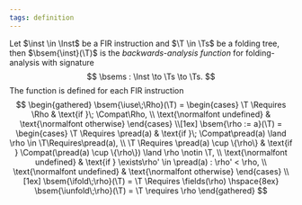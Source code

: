 ```yaml
---
tags: definition
---
```


Let $\inst \in \Inst$ be a FIR instruction and $\T \in \Ts$ be a folding tree, then $\bsem{\inst}(\T)$ is the _backwards-analysis function_ for folding-analysis with signature
$$
\bsems : \Inst \to \Ts \to \Ts.
$$
The function is defined for each FIR instruction
$$
\begin{gathered}
\bsem{\iuse\;\Rho}(\T)
= \begin{cases}
	\T \Requires \Rho & \text{if }\; \Compat\Rho, \\
	\text{\normalfont undefined} & \text{\normalfont otherwise}
\end{cases}
\\[1ex]
\bsem{\rho := a}(\T)
= \begin{cases}
	\T \Requires \pread(a) & \text{if }\; \Compat\pread(a) \land \rho \in \T\Requires\pread(a), \\
	\T \Requires \pread(a) \cup \{\rho\} & \text{if } \Compat(\pread(a) \cup \{\rho\}) \land \rho \notin \T, \\
	\text{\normalfont undefined} & \text{if } \exists\rho' \in \pread(a) : \rho' < \rho, \\
	\text{\normalfont undefined} & \text{\normalfont otherwise}
\end{cases}
\\[1ex]
\bsem{\ifold\;\rho}(\T)
= \T \Requires \fields(\rho)
\hspace{8ex}
\bsem{\iunfold\;\rho}(\T)
= \T \requires \rho
\end{gathered}
$$
